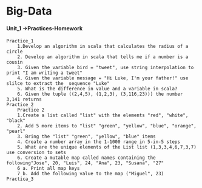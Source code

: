 # Big-Data  

#### Unit_1 ->Practices-Homework
    Practice_1
        1.Develop an algorithm in scala that calculates the radius of a circle
        2. Develop an algorithm in scala that tells me if a number is a cousin
        3. Given the variable bird = "tweet", use string interpolation to print "I am writing a tweet"
        4. Given the variable message = "Hi Luke, I'm your father!" use slilce to extract the  sequence "Luke"
        5. What is the difference in value and a variable in scala?
        6. Given the tuple ((2,4,5), (1,2,3), (3,116,23))) the number 3,141 returns
    Practice_2
        Practice 2
        1.Create a list called "list" with the elements "red", "white", "black"
        2. Add 5 more items to "list" "green", "yellow", "blue", "orange", "pearl"
        3. Bring the "list" "green", "yellow", "blue" items
        4. Create a number array in the 1-1000 range in 5-in-5 steps
        5. What are the unique elements of the List list (1,3,3,4,6,7,3,7) use conversion to sets
        6. Create a mutable map called names containing the following"Jose", 20, "Luis", 24, "Ana", 23, "Susana", "27"
        6 a. Print all map keys
        7 b. Add the following value to the map ("Miguel", 23)
    Practica_3
        
